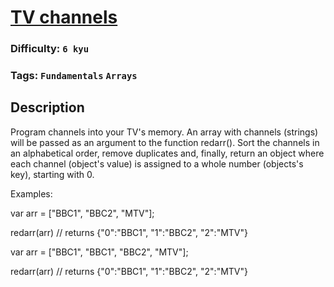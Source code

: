 # [TV channels](https://www.codewars.com/kata/5836dce6966f8d1d43000007)

### Difficulty: `6 kyu`

### Tags: `Fundamentals` `Arrays`

## Description

Program channels into your TV's memory. An array with channels (strings) will be passed as an argument to the function redarr(). Sort the channels in an alphabetical order, remove duplicates and, finally, return an object where each channel (object's value) is assigned to a whole number (objects's key), starting with 0.

Examples:

var arr = ["BBC1", "BBC2", "MTV"];

redarr(arr) // returns {"0":"BBC1", "1":"BBC2", "2":"MTV"}

var arr = ["BBC1", "BBC1", "BBC2", "MTV"];

redarr(arr) // returns {"0":"BBC1", "1":"BBC2", "2":"MTV"}